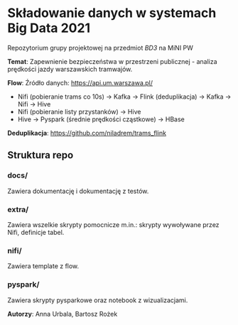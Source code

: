 # Składowanie danych w systemach Big Data 2021
Repozytorium grupy projektowej na przedmiot *BD3* na MiNI PW

**Temat**: Zapewnienie bezpieczeństwa w przestrzeni publicznej - analiza prędkości jazdy warszawskich tramwajów.

**Flow**:
Źródło danych: https://api.um.warszawa.pl/

- Nifi (pobieranie trams co 10s) -> Kafka -> Flink (deduplikacja) -> Kafka -> Nifi -> Hive
- Nifi (pobieranie listy przystanków) -> Hive
- Hive -> Pyspark (średnie prędkości cząstkowe) -> HBase
                              
**Deduplikacja**: https://github.com/niladrem/trams_flink

## Struktura repo

### docs/
Zawiera dokumentację i dokumentację z testów.

### extra/
Zawiera wszelkie skrypty pomocnicze m.in.: skrypty wywoływane przez Nifi, definicje tabel.

### nifi/
Zawiera template z flow.

### pyspark/
Zawiera skrypty pysparkowe oraz notebook z wizualizacjami.

**Autorzy**: Anna Urbala, Bartosz Rożek
